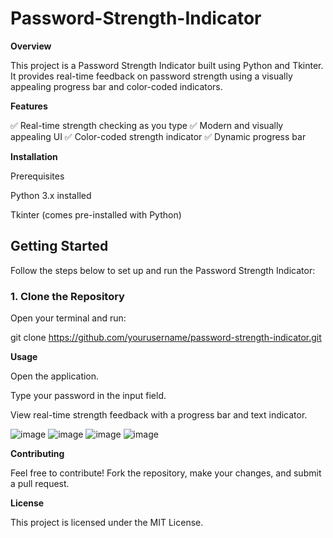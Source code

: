 # Password-Strength-Indicator

**Overview**

This project is a Password Strength Indicator built using Python and Tkinter. It provides real-time feedback on password strength using a visually appealing progress bar and color-coded indicators.

**Features**

✅ Real-time strength checking as you type
✅ Modern and visually appealing UI
✅ Color-coded strength indicator
✅ Dynamic progress bar

**Installation**

Prerequisites

Python 3.x installed

Tkinter (comes pre-installed with Python)
## Getting Started  

Follow the steps below to set up and run the Password Strength Indicator:  

### **1. Clone the Repository**  
Open your terminal and run:  

git clone https://github.com/yourusername/password-strength-indicator.git


**Usage**

Open the application.

Type your password in the input field.

View real-time strength feedback with a progress bar and text indicator.

![image](https://github.com/user-attachments/assets/d1923400-3025-43cb-85cf-1c1136943b1a)
![image](https://github.com/user-attachments/assets/18a865a1-8efa-4380-a585-54bcf911e4b2)
![image](https://github.com/user-attachments/assets/9609151f-f533-4521-9731-401a7ab624be)
![image](https://github.com/user-attachments/assets/9032a26a-9c16-4d3c-8dff-ac2c03a0f1f7)



**Contributing**

Feel free to contribute! Fork the repository, make your changes, and submit a pull request.

**License**

This project is licensed under the MIT License.

